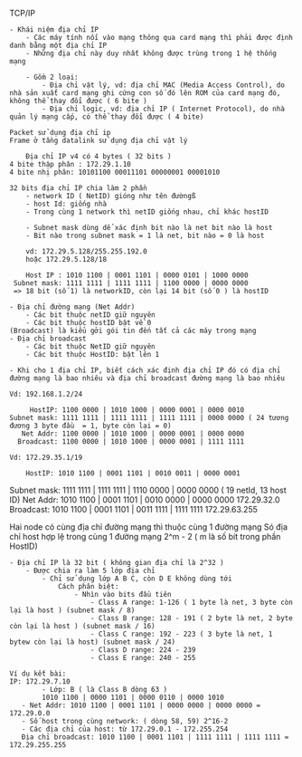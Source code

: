 TCP/IP

    - Khái niệm địa chỉ IP
        - Các máy tính nối vào mạng thông qua card mạng thì phải được định danh bằng một địa chỉ IP
        - Những địa chỉ này duy nhất không được trùng trong 1 hệ thống mạng

        - Gồm 2 loại:
            - Địa chỉ vật lý, vd: địa chỉ MAC (Media Access Control), do nhà sản xuất card mạng ghi cứng con số đó lên ROM của card mạng đó, không thể thay đổi được ( 6 bite )
            - Địa chỉ logic, vd: địa chỉ IP ( Internet Protocol), do nhà quản lý mạng cấp, có thể thay đổi được ( 4 bite)

    Packet sử dụng địa chỉ ip
    Frame ở tầng datalink sử dụng địa chỉ vật lý

        Địa chỉ IP v4 có 4 bytes ( 32 bits )
    4 bite thập phân : 172.29.1.10
    4 bite nhị phân: 10101100 00011101 00000001 00001010

    32 bits địa chỉ IP chia làm 2 phần
        - network ID ( NetID) gióng như tên đườngß
        - host Id: giống nhà
        - Trong cùng 1 network thì netID giống nhau, chỉ khác hostID

        - Subnet mask dùng dể xác định bit nào là net bit nào là host
        - Bit nào trong subnet mask = 1 là net, bit nào = 0 là host

        vd: 172.29.5.128/255.255.192.0
        hoặc 172.29.5.128/18
 
        Host IP : 1010 1100 | 0001 1101 | 0000 0101 | 1000 0000
     Subnet mask: 1111 1111 | 1111 1111 | 1100 0000 | 0000 0000
     => 18 bit (số 1) là networkID, còn lại 14 bit (số 0 ) là hostID

    - Địa chỉ đường mạng (Net Addr)
        - Các bit thuộc netID giữ nguyên
        - Các bit thuộc hostID bật về 0
    (Broadcast) là kiểu gởi gói tin đến tất cả các máy trong mạng
    - Địa chỉ broadcast
        - Các bit thuộc NetID giữ nguyên
        - Các bit thuộc HostID: bật lên 1
    
    - Khi cho 1 địa chỉ IP, biết cách xác định địa chỉ IP đó có địa chỉ đường mạng là bao nhiêu và địa chỉ broadcast đường mạng là bao nhiêu

    Vd: 192.168.1.2/24

         HostIP: 1100 0000 | 1010 1000 | 0000 0001 | 0000 0010
    Subnet mask: 1111 1111 | 1111 1111 | 1111 1111 | 0000 0000 ( 24 tương đương 3 byte đầu  = 1, byte còn lại = 0)
       Net Addr: 1100 0000 | 1010 1000 | 0000 0001 | 0000 0000
      Broadcast: 1100 0000 | 1010 1000 | 0000 0001 | 1111 1111

    Vd: 172.29.35.1/19

        HostIP: 1010 1100 | 0001 1101 | 0010 0011 | 0000 0001
   Subnet mask: 1111 1111 | 1111 1111 | 1110 0000 | 0000 0000 ( 19 netId, 13 host ID)
      Net Addr: 1010 1100 | 0001 1101 | 0010 0000 | 0000 0000 172.29.32.0
     Broadcast: 1010 1100 | 0001 1101 | 0011 1111 | 1111 1111 172.29.63.255


Hai node có cùng địa chỉ đường mạng thì thuộc cùng 1 đường mạng
Só địa chỉ host hợp lệ trong cùng 1 đường mạng 2^m - 2 ( m là số bít trong phần HostID)


    - Địa chỉ IP là 32 bit ( không gian địa chỉ là 2^32 )
        - Được chia ra làm 5 lớp địa chỉ
            - Chỉ sử dụng lớp A B C, còn D E không dùng tới
                Cách phân biệt:
                    - Nhìn vào bits đầu tiên
                        - Class A range: 1-126 ( 1 byte là net, 3 byte còn lại là host ) (subnet mask / 8)
                        - Class B range: 128 - 191 ( 2 byte là net, 2 byte còn lại là host ) (subnet mask / 16)
                        - Class C range: 192 - 223 ( 3 byte là net, 1 bytew còn lại là host) (subnet mask / 24)
                        - Class D range: 224 - 239
                        - Class E range: 240 - 255

    Ví dụ kết bài:
    IP: 172.29.7.10
            - Lớp: B ( là Class B dòng 63 )
            1010 1100 | 0000 1101 | 0000 0110 | 0000 1010
       - Net Addr: 1010 1100 | 0001 1101 | 0000 0000 | 0000 0000 =  172.29.0.0
       - Số host trong cùng network: ( dòng 58, 59) 2^16-2
       - Các địa chỉ của host: từ 172.29.0.1 - 172.255.254
       Địa chỉ broadcast: 1010 1100 | 0001 1101 | 1111 1111 | 1111 1111 = 172.29.255.255